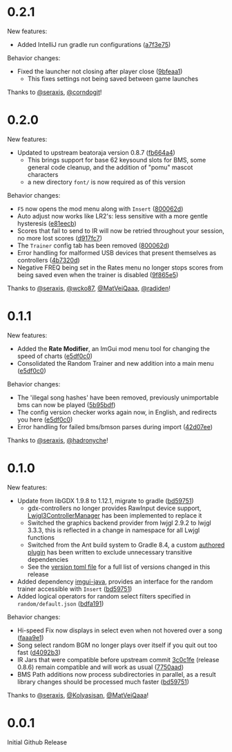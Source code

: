 <!--
Template:
```
# 0.1.0
New features:
- Added some new feature / ability (3afd86c58d883970ddd236dc7c8a0d5c5a0d9e3)
  - If needed, additional explanation / context here

Behavior changes:
- An existing feature or function changed its behavior (e40dd711d748b6398611db97f54e1622ac008ae)
  - For example, different output to the user

Thanks to @ User1, @ User2, @ User3!
```

Also run the two find-and-replace regexes below for nice formatting:

To quickly annotate commit hashes, append the full hash in parantheses to each line and then run
this find-and-replace regex (VSCode flavor):
- Find: (?<!commit/)([0-9a-f]{7})([0-9a-f]{33})
- Replace: [$1](https://github.com/seraxis/lr2oraja-endlessdream/commit/$1$2)

To quickly make GitHub usernames into clickable links, prepend each username with @ and then run
this find-and-replace regex (VSCode flavor):
- Find: (?<=Thanks to.*)(?<!\[)@([a-z0-9]+)
- Replace: [@$1](https://github.com/$1)
-->

# 0.2.1
New features:
- Added IntelliJ run gradle run configurations ([a7f3e75](https://github.com/seraxis/lr2oraja-endlessdream/commit/a7f3e751b682951da7b2ddf7a13d1bd3b35eaa74))

Behavior changes:
- Fixed the launcher not closing after player close ([9bfeaa1](https://github.com/seraxis/lr2oraja-endlessdream/commit/9bfeaa1db288643450b19a615c3b2f3cf26c4bbd))
  - This fixes settings not being saved between game launches

Thanks to [@seraxis](https://github.com/seraxis), [@corndogit](https://github.com/corndogit)!

# 0.2.0
New features:
- Updated to upstream beatoraja version 0.8.7 ([fb664a4](https://github.com/seraxis/lr2oraja-endlessdream/commit/fb664a4c7932a8821ba33244fed784d137ca10c2))
  - This brings support for base 62 keysound slots for BMS, some general code cleanup, and the addition of "pomu" mascot characters
  - a new directory `font/` is now required as of this version

Behavior changes:
- `F5` now opens the mod menu along with `Insert` ([800062d](https://github.com/seraxis/lr2oraja-endlessdream/commit/800062dfaa4eef2ce67e3f9d9c86b60051dd31e9))
- Auto adjust now works like LR2's: less sensitive with a more gentle hysteresis ([e81eecb](https://github.com/seraxis/lr2oraja-endlessdream/commit/e81eecb69f3f8d5c9d8a68c7f24acf55a5b161fd))
- Scores that fail to send to IR will now be retried throughout your session, no more lost scores ([d917fc7](https://github.com/seraxis/lr2oraja-endlessdream/commit/d917fc79d349f4d399093c7503fbad93faa7cb5e))
- The `Trainer` config tab has been removed ([800062d](https://github.com/seraxis/lr2oraja-endlessdream/commit/800062dfaa4eef2ce67e3f9d9c86b60051dd31e9))
- Error handling for malformed USB devices that present themselves as controllers ([4b7320d](https://github.com/seraxis/lr2oraja-endlessdream/commit/4b7320de9e786bb2eb808ac48b4c89cd0c660449))
- Negative FREQ being set in the Rates menu no longer stops scores from being saved even when the trainer is disabled ([9f865e5](https://github.com/seraxis/lr2oraja-endlessdream/commit/9f865e519cd89ccc7425e62f516669d7b01dfe96))

Thanks to [@seraxis](https://github.com/seraxis), [@wcko87](https://github.com/wcko87), [@MatVeiQaaa](https://github.com/MatVeiQaaa), [@radiden](https://github.com/radiden)!

# 0.1.1
New features:
- Added the **Rate Modifier**, an ImGui mod menu tool for changing the speed of charts ([e5df0c0](https://github.com/seraxis/lr2oraja-endlessdream/commit/e5df0c058cdd36795b14d687c21360699988096a))
- Consolidated the Random Trainer and new addition into a main menu ([e5df0c0](https://github.com/seraxis/lr2oraja-endlessdream/commit/e5df0c058cdd36795b14d687c21360699988096a))

Behavior changes:
- The 'illegal song hashes' have been removed, previously unimportable bms can now be played ([5b95bdf](https://github.com/seraxis/lr2oraja-endlessdream/commit/5b95bdf933b7560bb18808bd108d9f85fd295fff))
- The config version checker works again now, in English, and redirects you here ([e5df0c0](https://github.com/seraxis/lr2oraja-endlessdream/commit/e5df0c058cdd36795b14d687c21360699988096a))
- Error handling for failed bms/bmson parses during import ([42d07ee](https://github.com/seraxis/lr2oraja-endlessdream/commit/42d07eee732b47d538052fd8e9b27ea139e27b85))

Thanks to [@seraxis](https://github.com/seraxis), [@hadronyche](https://github.com/hadronyche)!

# 0.1.0
New features:
- Update from libGDX 1.9.8 to 1.12.1, migrate to gradle ([bd59751](https://github.com/seraxis/lr2oraja-endlessdream/commit/bd59751954be1c4a1db12014bd4988b598a2adab))
  - gdx-controllers no longer provides RawInput device support, [Lwjgl3ControllerManager](https://github.com/seraxis/lr2oraja-endlessdream/blob/bd59751954be1c4a1db12014bd4988b598a2adab/core/src/bms/player/beatoraja/controller/Lwjgl3ControllerManager.java) has been implemented to replace it
  - Switched the graphics backend provider from lwjgl 2.9.2 to lwjgl 3.3.3, this is reflected in a change in namespace for all Lwjgl functions
  - Switched from the Ant build system to Gradle 8.4, a custom [authored plugin](https://github.com/seraxis/lr2oraja-endlessdream/blob/bd59751954be1c4a1db12014bd4988b598a2adab/buildSrc/src/main/kotlin/org/endlessdream/extra/multiplatform-convention.gradle.kts) has been written to exclude unnecessary transitive dependencies
  - See the [version toml file](https://github.com/seraxis/lr2oraja-endlessdream/blob/bd59751954be1c4a1db12014bd4988b598a2adab/gradle/libs.versions.toml) for a full list of versions changed in this release
- Added dependency [imgui-java](https://github.com/SpaiR/imgui-java#readme), provides an interface for the random trainer accessible with `Insert` ([bd59751](https://github.com/seraxis/lr2oraja-endlessdream/commit/bd59751954be1c4a1db12014bd4988b598a2adab))
- Added logical operators for random select filters specified in `random/default.json` ([bdfa191](https://github.com/seraxis/lr2oraja-endlessdream/commit/bdfa19137b844cc1d6ab5dc237721ff730397241))

Behavior changes:
- Hi-speed Fix now displays in select even when not hovered over a song ([faaa9e1](https://github.com/seraxis/lr2oraja-endlessdream/commit/faaa9e19f82fdc73ae4e59095308137fc5c3eb5e))
- Song select random BGM no longer plays over itself if you quit out too fast ([d4092b3](https://github.com/seraxis/lr2oraja-endlessdream/commit/d4092b34c3b30998f5099515cd3b4de035abcbcf))
- IR Jars that were compatible before upstream commit [3c0c1fe](https://github.com/seraxis/lr2oraja-endlessdream/commit/3c0c1feca2df5a0d5d1dc5c3dc0be580ee39e6c8) (release 0.8.6) remain compatible and will work as usual ([7750aad](https://github.com/seraxis/lr2oraja-endlessdream/commit/7750aad06913fc9ac5b7585a1a787aa5e16afde2))
- BMS Path additions now process subdirectories in parallel, as a result library changes should be processed much faster ([bd59751](https://github.com/seraxis/lr2oraja-endlessdream/commit/bd59751954be1c4a1db12014bd4988b598a2adab))

Thanks to [@seraxis](https://github.com/seraxis), [@Kolyasisan](https://github.com/Kolyasisan), [@MatVeiQaaa](https://github.com/MatVeiQaaa)!

# 0.0.1

Initial Github Release